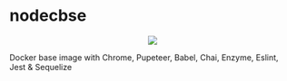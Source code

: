 # nodecbse
<p align="center">
<a href="https://hub.docker.com/repository/docker/jacobsamro/nodecbse">
    <img src="https://img.shields.io/docker/pulls/jacobsamro/nodecbse.svg?style=for-the-badge">
  </a>
</p>
  

Docker base image with Chrome, Pupeteer, Babel, Chai, Enzyme, Eslint, Jest &amp; Sequelize
